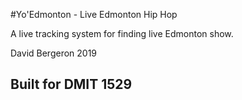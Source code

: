 #Yo'Edmonton - Live Edmonton Hip Hop

A live tracking system for finding live Edmonton show.

David Bergeron 2019

## Built for DMIT 1529
